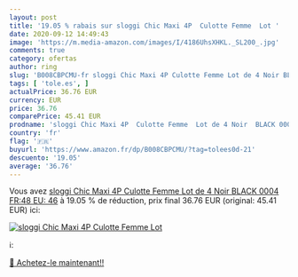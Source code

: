 ```yaml
---
layout: post
title: '19.05 % rabais sur sloggi Chic Maxi 4P  Culotte Femme  Lot '
date: 2020-09-12 14:49:43
image: 'https://m.media-amazon.com/images/I/4186UhsXHKL._SL200_.jpg'
comments: true
category: ofertas
author: ring
slug: 'B008CBPCMU-fr sloggi Chic Maxi 4P Culotte Femme Lot de 4 Noir BLACK 0004...'
tags: [ 'tole.es', ]
actualPrice: 36.76 EUR
currency: EUR
price: 36.76
comparePrice: 45.41 EUR
prodname: 'sloggi Chic Maxi 4P  Culotte Femme  Lot de 4 Noir  BLACK 0004  FR:48 EU: 46'
country: 'fr'
flag: '🇫🇷'
buyurl: 'https://www.amazon.fr/dp/B008CBPCMU/?tag=tolees0d-21'
descuento: '19.05'
average: '36.76'
---
```


Vous avez [sloggi Chic Maxi 4P  Culotte Femme  Lot de 4 Noir  BLACK 0004  FR:48 EU: 46](https://www.amazon.fr/dp/B008CBPCMU/?tag=tolees0d-21)  à  19.05 % de réduction, prix final  36.76 EUR (original: 45.41 EUR) ici:

[![sloggi Chic Maxi 4P  Culotte Femme  Lot ](https://m.media-amazon.com/images/I/4186UhsXHKL._SL200_.jpg)](https://www.amazon.fr/dp/B008CBPCMU/?tag=tolees0d-21)

ℹ️:


[🛒 Achetez-le maintenant!!](https://www.amazon.fr/dp/B008CBPCMU/?tag=tolees0d-21)
